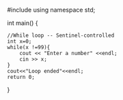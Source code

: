 #include<iostream>
using namespace std;

int main()
{
    
    //While loop -- Sentinel-controlled
    int x=0;
    while(x !=99){
        cout << "Enter a number" <<endl;
        cin >> x;
    }
    cout<<"Loop ended"<<endl;
    return 0;
}
